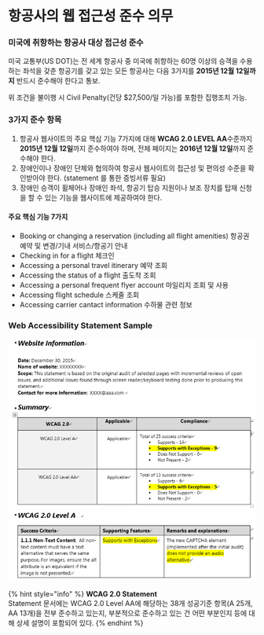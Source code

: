 # 항공사의 웹 접근성 준수 의무



### 미국에 취항하는 항공사 대상 접근성 준수

미국 교통부\(US DOT\)는 전 세계 항공사 중 미국에 취항하는 60명 이상의 승객을 수용하는 좌석을 갖춘 항공기를 갖고 있는 모든 항공사는 다음 3가지를 **2015년 12월 12일까지** 반드시 준수해야 한다고 통보.

위 조건을 불이행 시 Civil Penalty\(건당 $27,500/일 가능\)를 포함한 집행조치 가능.

### 3가지 준수 항목

1. 항공사 웹사이트의 주요 핵심 기능 7가지에 대해 **WCAG 2.0 LEVEL AA**수준까지 **2015년 12월 12일**까지 준수하여야 하며, 전체 페이지는 **2016년 12월 12일**까지 준수해야 한다.
2. 장애인이나 장애인 단체와 협의하여 항공사 웹사이트의 접근성 및 편의성 수준을 확인받아야 한다. \(statement 를 통한 증빙서류 필요\)
3. 장애인 승객이 휠체어나 장애인 좌석, 항공기 탑승 지원이나 보조 장치를 탑재 신청을 할 수 있는 기능을 웹사이트에 제공하여야 한다.

#### **주요 핵심 기능 7가지**

* Booking or changing a reservation \(including all flight amenities\) 항공권 예약 및 변경/기내 서비스/항공기 안내
* Checking in for a flight 체크인
* Accessing a personal travel itinerary 예약 조회
* Accessing the status of a flight 출도착 조회
* Accessing a personal frequent flyer account 마일리지 조회 및 사용
* Accessing flight schedule 스케줄 조회
* Accessing carrier cantact information 수하물 관련 정보 

### Web Accessibility Statement Sample



![](.gitbook/assets/image%20%2825%29.png)

{% hint style="info" %}
**WCAG 2.0 Statement**  
Statement 문서에는 WCAG 2.0 Level AA에 해당하는 38개 성공기준 항목\(A 25개, AA 13개\)을 전부 준수하고 있는지, 부분적으로 준수하고 있는 건 어떤 부분인지 등에 대해 상세 설명이 포함되어 있다.
{% endhint %}

